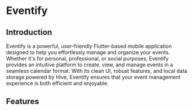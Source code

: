 # Eventify
## Introduction

Eventify is a powerful, user-friendly Flutter-based mobile application designed to help you effortlessly manage and organize your events. Whether it's for personal, professional, or social purposes, Eventify provides an intuitive platform to create, view, and manage events in a seamless calendar format. With its clean UI, robust features, and local data storage powered by Hive, Eventify ensures that your event management experience is both efficient and enjoyable.

## Features
